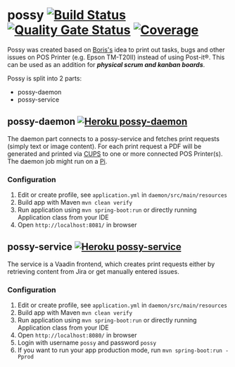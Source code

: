 # possy [![Build Status](https://travis-ci.org/gerald24/possy.svg?branch=master)](https://travis-ci.org/gerald24/possy) [![Quality Gate Status](https://sonarcloud.io/api/project_badges/measure?project=net.g24.possy%3Areactor&metric=alert_status)](https://sonarcloud.io/dashboard?id=net.g24.possy%3Areactor) [![Coverage](https://sonarcloud.io/api/project_badges/measure?project=net.g24.possy%3Areactor&metric=coverage)](https://sonarcloud.io/dashboard?id=net.g24.possy%3Areactor)

Possy was created based on [Boris's](https://github.com/boris779) idea to print out tasks, bugs and other issues on POS Printer (e.g. Epson TM-T20II) instead of using Post-it®. This can be used as an addition for ***physical scrum and kanban boards***.

Possy is split into 2 parts:
- possy-daemon
- possy-service

## possy-daemon [![Heroku possy-daemon](https://heroku-badge.herokuapp.com/?app=possy-daemon)](https://possy-daemon.herokuapp.com/)

The daemon part connects to a possy-service and fetches print requests (simply text or image content). For each print request a PDF will be generated and printed via [CUPS](https://www.cups.org) to one or more connected POS Printer(s). The daemon job might run on a [Pi](https://www.raspberrypi.org).

### Configuration

1. Edit or create profile, see `application.yml` in `daemon/src/main/resources`
1. Build app with Maven `mvn clean verify`
1. Run application using `mvn spring-boot:run` or directly running Application class from your IDE
1. Open `http://localhost:8081/` in browser

## possy-service [![Heroku possy-service](https://heroku-badge.herokuapp.com/?app=possy-service)](https://possy-service.herokuapp.com/)

The service is a Vaadin frontend, which creates print requests either by retrieving content from Jira or get manually entered issues.

### Configuration

1. Edit or create profile, see `application.yml` in `daemon/src/main/resources`
1. Build app with Maven `mvn clean verify`
1. Run application using `mvn spring-boot:run` or directly running Application class from your IDE
1. Open `http://localhost:8080/` in browser
1. Login with username `possy` and password `possy`
1. If you want to run your app production mode, run `mvn spring-boot:run -Pprod`
